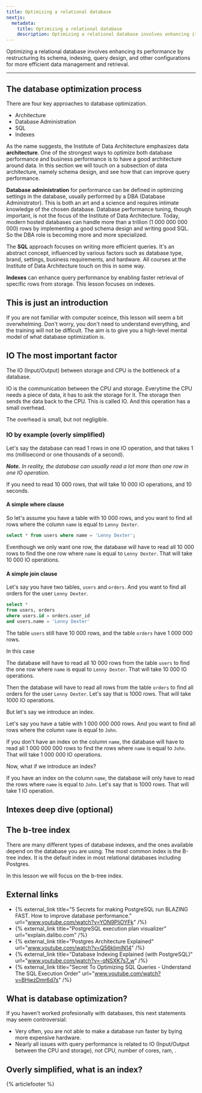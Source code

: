 ```yaml
---
title: Optimizing a relational database
nextjs:
  metadata:
    title: Optimizing a relational database
    description: Optimizing a relational database involves enhancing its performance by restructuring its schema, indexing, query design, and other configurations for more efficient data management and retrieval.
---
```


Optimizing a relational database involves enhancing its performance by restructuring its schema, indexing, query design, and other configurations for more efficient data management and retrieval.

---

## The database optimization process

There are four key approaches to database optimization.

- Architecture
- Database Administration
- SQL
- Indexes

As the name suggests, the Institute of Data Architecture emphasizes data **architecture**. One of the strongest ways to optimize both database performance and business performance is to have a good architecture around data. In this section we will touch on a subsection of data architecture, namely schema design, and see how that can improve query performance.

**Database administration** for performance can be defined in optimizing settings in the database, usually performed by a DBA (Database Administrator). This is both an art and a science and requires intimate knowledge of the chosen database. Database performance tuning, though important, is not the focus of the Institute of Data Architecture. Today, modern hosted databases can handle more than a trillion (1 000 000 000 000) rows by implementing a good schema design and writing good SQL. So the DBA role is becoming more and more specialized.

The **SQL** approach focuses on writing more efficient queries. It's an abstract concept, influenced by various factors such as database type, brand, settings, business requirements, and hardware. All courses at the Institute of Data Architecture touch on this in some way.

**Indexes** can enhance query performance by enabling faster retrieval of specific rows from storage. This lesson focuses on indexes.

## This is just an introduction

If you are not familiar with computer sceince, this lesson will seem a bit overwhelming. Don't worry, you don't need to understand everything, and the training will not be difficult. The aim is to give you a high-level mental model of what database optimization is.

## IO The most important factor

The IO (Input/Output) between storage and CPU is the bottleneck of a database.

IO is the communication between the CPU and storage. Everytime the CPU needs a piece of data, it has to ask the storage for it. The storage then sends the data back to the CPU. This is called IO. And this operation has a small overhead.

The overhead is small, but not negligible.

### IO by example (overly simplified)

Let's say the database can read 1 rows in one IO operation, and that takes 1 ms (millisecond or one thousands of a second).

_**Note.** In reality, the database can usually read a lot more than one row in one IO operation._

If you need to read 10 000 rows, that will take 10 000 IO operations, and 10 seconds.

#### A simple where clause

So let's assume you have a table with 10 000 rows, and you want to find all rows where the column `name` is equal to `Lenny Dexter`.

```sql
select * from users where name = 'Lenny Dexter';
```

Eventhough we only want one row, the database will have to read all 10 000 rows to find the one row where `name` is equal to `Lenny Dexter`. That will take 10 000 IO operations.

#### A simple join clause

Let's say you have two tables, `users` and `orders`. And you want to find all orders for the user `Lenny Dexter`.

```sql
select *
from users, orders
where users.id = orders.user_id
and users.name = 'Lenny Dexter'
```

The table `users` still have 10 000 rows, and the table `orders` have 1 000 000 rows.

In this case

The database will have to read all 10 000 rows from the table `users` to find the one row where `name` is equal to `Lenny Dexter`. That will take 10 000 IO operations.

Then the database will have to read all rows from the table `orders` to find all orders for the user `Lenny Dexter`. Let's say that is 1000 rows. That will take 1000 IO operations.

But let's say we introduce an index.

Let's say you have a table with 1 000 000 000 rows. And you want to find all rows where the column `name` is equal to `John`.

If you don't have an index on the column `name`, the database will have to read all 1 000 000 000 rows to find the rows where `name` is equal to `John`. That will take 1 000 000 IO operations.

Now, what if we introduce an index?

If you have an index on the column `name`, the database will only have to read the rows where `name` is equal to `John`. Let's say that is 1000 rows. That will take 1 IO operation.

## Intexes deep dive (optional)

## The b-tree index

There are many different types of database indexes, and the ones available depend on the database you are using. The most common index is the B-tree index. It is the default index in most relational databases including Postgres.

In this lesson we will focus on the b-tree index.

## External links

- {% external_link title="5 Secrets for making PostgreSQL run BLAZING FAST. How to improve database performance." url="www.youtube.com/watch?v=YON9PliOYFk" /%}
- {% external_link title="PostgreSQL execution plan visualizer" url="explain.dalibo.com" /%}
- {% external_link title="Postgres Architecture Explained" url="www.youtube.com/watch?v=Q56kljmIN14" /%}
- {% external_link title="Database Indexing Explained (with PostgreSQL)" url="www.youtube.com/watch?v=-qNSXK7s7_w" /%}
- {% external_link title="Secret To Optimizing SQL Queries - Understand The SQL Execution Order" url="www.youtube.com/watch?v=BHwzDmr6d7s" /%}

## What is database optimization?

If you haven't worked profesionally with databases, this next statements may seem controversial:

- Very often, you are not able to make a database run faster by bying more expensive hardware.
- Nearly all issues with query performance is related to IO (Input/Output between the CPU and storage), not CPU, number of cores, ram, .

## Overly simplified, what is an index?

{% articlefooter %}
